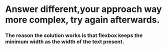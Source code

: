 # Answer different,your approach way more complex, try again afterwards.
### The reason the solution works is that flexbox keeps the minimum width as the width of the text present.